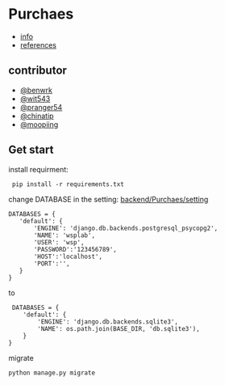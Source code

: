 # Purchaes

 - [info](docs/info.md)
 - [references](docs/references.md)
 
## contributor

 - [@benwrk](https://github.com/benwrk)
 - [@wit543](https://github.com/wit543)
 - [@pranger54](https://github.com/pranger54)
 - [@chinatip](https://github.com/chinatip)
 - [@moopiing](https://github.com/moopiing)

## Get start
 install requirment:
```
 pip install -r requirements.txt
```
 change DATABASE in the setting:
  [backend/Purchaes/setting](https://github.com/benwrk/Purchaes/blob/development/backend/Purchaes/settings.py)
 ```
 DATABASES = {
    'default': {
        'ENGINE': 'django.db.backends.postgresql_psycopg2',
        'NAME': 'wsplab',
        'USER': 'wsp',
        'PASSWORD':'123456789',
        'HOST':'localhost',
        'PORT':'',
    }
}
```
 to
 ```
  DATABASES = {
     'default': {
         'ENGINE': 'django.db.backends.sqlite3',
         'NAME': os.path.join(BASE_DIR, 'db.sqlite3'),
     }
 }
 ```
 migrate
 ```
 python manage.py migrate
 ```